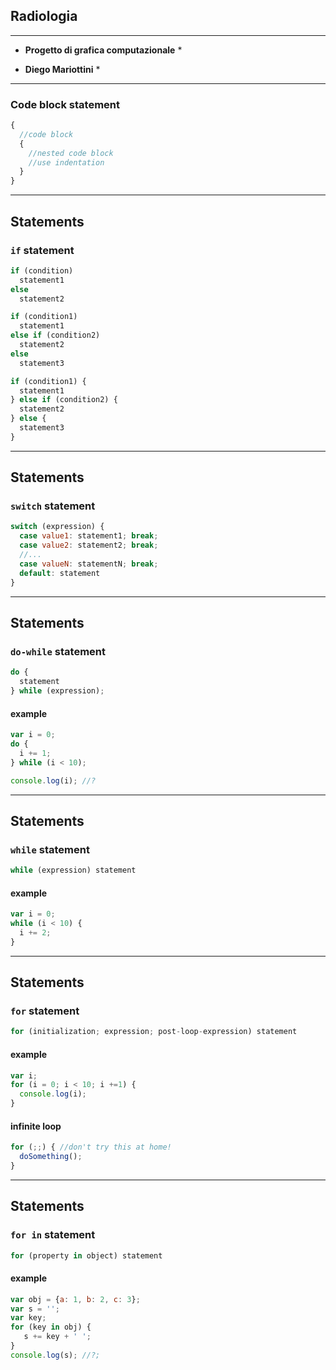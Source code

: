 ## Radiologia

- - -
* **Progetto di grafica computazionale** *

* **Diego Mariottini** *
- - -

### Code block statement

```js
{
  //code block
  {
    //nested code block
    //use indentation
  }
}
```
- - -

## Statements

### `if` statement

```js
if (condition) 
  statement1 
else 
  statement2
```

```js
if (condition1) 
  statement1 
else if (condition2) 
  statement2 
else 
  statement3
```

```js
if (condition1) {
  statement1
} else if (condition2) {
  statement2
} else {
  statement3
}
```

- - -

## Statements

### `switch` statement

```js
switch (expression) {
  case value1: statement1; break;
  case value2: statement2; break;
  //...
  case valueN: statementN; break;
  default: statement
}
```

- - -

## Statements

### `do-while` statement

```js
do {
  statement
} while (expression);
```

#### example

```js
var i = 0;
do {
  i += 1;
} while (i < 10);

console.log(i); //?
```
- - -

## Statements

### `while` statement

```js
while (expression) statement
```

#### example

```js
var i = 0;
while (i < 10) {
  i += 2;
}
```
- - -

## Statements

### `for` statement

```js
for (initialization; expression; post-loop-expression) statement
```

#### example

```js
var i;
for (i = 0; i < 10; i +=1) {
  console.log(i);
}
```

#### infinite loop

```js
for (;;) { //don't try this at home!
  doSomething();
}
```
- - -

## Statements

### `for in` statement

```js
for (property in object) statement
```

#### example

```js
var obj = {a: 1, b: 2, c: 3};
var s = '';
var key;
for (key in obj) {
   s += key + ' ';
}
console.log(s); //?;
```
